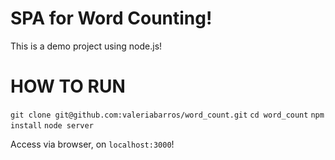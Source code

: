 # SPA for Word Counting!

This is a demo project using node.js!

# HOW TO RUN
`git clone git@github.com:valeriabarros/word_count.git`
`cd word_count`
`npm install`
`node server`

Access via browser, on `localhost:3000`!
